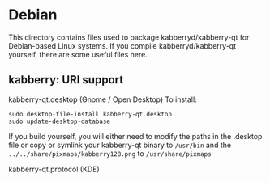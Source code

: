 
Debian
====================
This directory contains files used to package kabberryd/kabberry-qt
for Debian-based Linux systems. If you compile kabberryd/kabberry-qt yourself, there are some useful files here.

## kabberry: URI support ##


kabberry-qt.desktop  (Gnome / Open Desktop)
To install:

	sudo desktop-file-install kabberry-qt.desktop
	sudo update-desktop-database

If you build yourself, you will either need to modify the paths in
the .desktop file or copy or symlink your kabberry-qt binary to `/usr/bin`
and the `../../share/pixmaps/kabberry128.png` to `/usr/share/pixmaps`

kabberry-qt.protocol (KDE)

